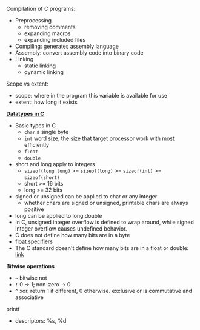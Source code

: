 Compilation of C programs:

 - Preprocessing
   - removing comments
   - expanding macros
   - expanding included files
 - Compiling: generates assembly language
 - Assembly: convert assembly code into binary code
 - Linking
   - static linking
   - dynamic linking

Scope vs extent:

 - scope: where in the program this variable is available for use
 - extent: how long it exists

**[Datatypes in C](https://en.wikipedia.org/wiki/C_data_types)**

 - Basic types in C
   - `char` a single byte
   - `int` word size, the size that target processor work with most efficiently
   - `float` 
   - `double`
 - short and long apply to integers
   - `sizeof(long long)` >= `sizeof(long)` >= `sizeof(int)` >= `sizeof(short)`
   - short >= 16 bits
   - long >= 32 bits
 - signed or unsigned can be applied to char or any integer
   - whether chars are signed or unsigned, printable chars are always positive
 - long can be applied to long double
 - In C, unsigned integer overflow is defined to wrap around, while signed integer overflow causes undefined behavior.
 - C does not define how many bits are in a byte
 - [float specifiers](https://stackoverflow.com/questions/34706228/difference-between-upper-and-lower-case-double-float-type-specifiers-in-c)
 - The C standard doesn't define how many bits are in a float or double: [link](https://stackoverflow.com/questions/25524355/what-is-the-size-of-float-and-double-in-c-and-c)

**Bitwise operations**

 - `~` bitwise not
 - `!` 0 -> 1; non-zero -> 0
 - `^` xor. return 1 if different, 0 otherwise. exclusive or is commutative and associative


printf

 - descriptors: %s, %d 